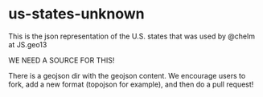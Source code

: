 us-states-unknown
=================

This is the json representation of the U.S. states that was used by @chelm at JS.geo13

WE NEED A SOURCE FOR THIS!

There is a geojson dir with the geojson content. We encourage users to fork, add a new format (topojson for example), and then do a pull request!
